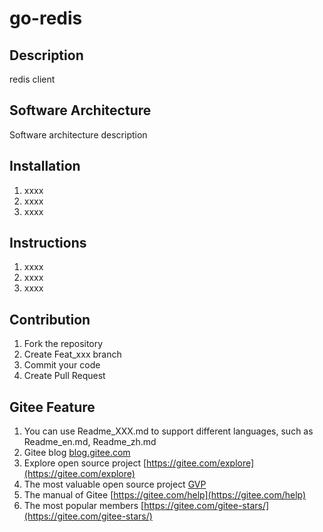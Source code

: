 # go-redis

## Description

redis client

## Software Architecture

Software architecture description

## Installation

1. xxxx
2. xxxx
3. xxxx

## Instructions

1. xxxx
2. xxxx
3. xxxx

## Contribution

1. Fork the repository
2. Create Feat_xxx branch
3. Commit your code
4. Create Pull Request

## Gitee Feature

1. You can use Readme_XXX.md to support different languages, such as Readme_en.md, Readme_zh.md
2. Gitee blog [blog.gitee.com](https://blog.gitee.com)
3. Explore open source project [https://gitee.com/explore](https://gitee.com/explore)
4. The most valuable open source project [GVP](https://gitee.com/gvp)
5. The manual of Gitee [https://gitee.com/help](https://gitee.com/help)
6. The most popular members [https://gitee.com/gitee-stars/](https://gitee.com/gitee-stars/)
